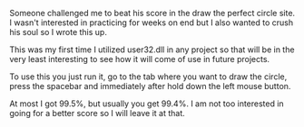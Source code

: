 Someone challenged me to beat his score in the draw the perfect circle site. I wasn't interested in practicing for weeks on end but I also wanted to crush his soul so I wrote this up.

This was my first time I utilized user32.dll in any project so that will be in the very least interesting to see how it will come of use in future projects.

To use this you just run it, go to the tab where you want to draw the circle, press the spacebar and immediately after hold down the left mouse button.

At most I got 99.5%, but usually you get 99.4%. I am not too interested in going for a better score so I will leave it at that.
